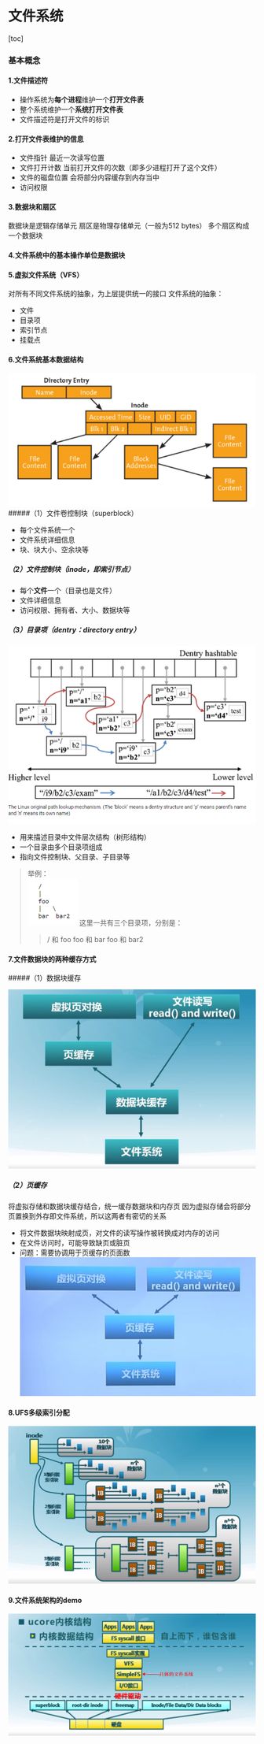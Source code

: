 # 文件系统

[toc]

### 基本概念

#### 1.文件描述符
* 操作系统为**每个进程**维护一个**打开文件表**
* 整个系统维护一个**系统打开文件表**
* 文件描述符是打开文件的标识

#### 2.打开文件表维护的信息
* 文件指针
最近一次读写位置
* 文件打开计数
当前打开文件的次数（即多少进程打开了这个文件）
* 文件的磁盘位置
会将部分内容缓存到内存当中
* 访问权限

#### 3.数据块和扇区
数据块是逻辑存储单元
扇区是物理存储单元（一般为512 bytes）
多个扇区构成一个数据块

#### 4.文件系统中的基本操作单位是数据块

#### 5.虚拟文件系统（VFS）
对所有不同文件系统的抽象，为上层提供统一的接口
文件系统的抽象：
* 文件
* 目录项
* 索引节点
* 挂载点

#### 6.文件系统基本数据结构

![](./imgs/filesystem_06.png)
#####（1）文件卷控制块（superblock）
* 每个文件系统一个
* 文件系统详细信息
* 块、块大小、空余块等

##### （2）文件控制块（inode，即索引节点）
* 每个**文件**一个（目录也是文件）
* 文件详细信息
* 访问权限、拥有者、大小、数据块等

##### （3）目录项（dentry：directory entry）

![](./imgs/filesystem_07.jpg)

* 用来描述目录中文件层次结构（树形结构）
* 一个目录由多个目录项组成
* 指向文件控制块、父目录、子目录等
>举例：  
![](./imgs/filesystem_05.png)
这里一共有三个目录项，分别是：
>>/ 和 foo
foo 和 bar
foo 和 bar2  

#### 7.文件数据块的两种缓存方式

#####（1）数据块缓存

![](./imgs/filesystem_01.png)

##### （2）页缓存

将虚拟存储和数据块缓存结合，统一缓存数据块和内存页
因为虚拟存储会将部分页置换到外存即文件系统，所以这两者有密切的关系
* 将文件数据块映射成页，对文件的读写操作被转换成对内存的访问
* 在文件访问时，可能导致缺页或脏页
* 问题：需要协调用于页缓存的页面数
![](./imgs/filesystem_02.png)

#### 8.UFS多级索引分配
![](./imgs/filesystem_03.png)

#### 9.文件系统架构的demo
![](./imgs/filesystem_04.png)
